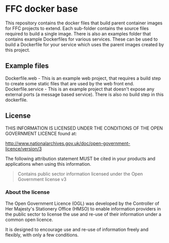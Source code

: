# FFC docker base

This repository contains the docker files that build parent container images for FFC projects to extend. Each sub-folder contains the source files required to build a single image. There is also an examples folder that contains example Dockerfiles for various services. These can be used to build a Dockerfile for your service which uses the parent images created by this project.

## Example files

Dockerfile.web - This is an example web project, that requires a build step to create some static files that are used by the web front end.
Dockerfile.service - This is an example project that doesn't expose any external ports (a message based service). There is also no build step in this dockerfile.

## License

THIS INFORMATION IS LICENSED UNDER THE CONDITIONS OF THE OPEN GOVERNMENT LICENCE found at:

<http://www.nationalarchives.gov.uk/doc/open-government-licence/version/3>

The following attribution statement MUST be cited in your products and applications when using this information.

> Contains public sector information licensed under the Open Government license v3

### About the license

The Open Government Licence (OGL) was developed by the Controller of Her Majesty's Stationery Office (HMSO) to enable information providers in the public sector to license the use and re-use of their information under a common open licence.

It is designed to encourage use and re-use of information freely and flexibly, with only a few conditions.

